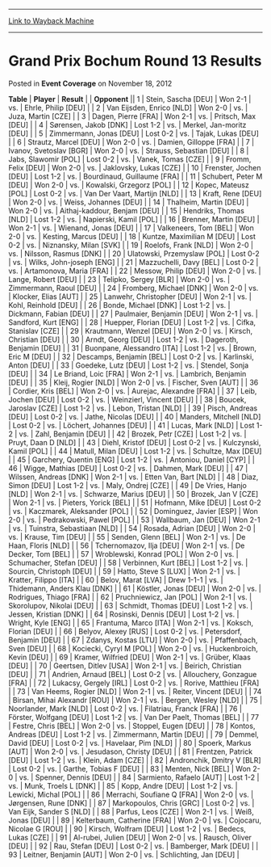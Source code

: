 
---
[Link to Wayback Machine](https://web.archive.org/web/20210502195442/https://magic.wizards.com/en/articles/archive/event-coverage/grand-prix-bochum-round-13-results-2012-11-18)

[_metadata_:description]:- "TablePlayerResult Opponent 1Stein, Sascha [DEU]Won 2-1vs.Ehrle, Philip [DEU] 2Van Eijsden, Enrico [NLD]Won 2-0vs.Juza, Martin [CZE] 3Dagen, Pierre [FRA]Won 2-1vs.Pritsch, Max [DEU] 4Sørensen, Jakob [DNK]Lost 1-2vs.Merkel, Jan-moritz [DEU] 5Zimmermann, Jonas [DEU]Lost 0-2vs.Tajak, Lukas [DEU] 6Strautz, Marcel [DEU]Won 2-0vs.Damien, Gilloppe [FRA] 7Ivanov, Svetoslav [BGR]Won"
[_metadata_:generator]:- "Drupal 7 (http://drupal.org)"
[_metadata_:node]:- "445816"
[_metadata_:publish_date]:- "2012-11-18"
[_metadata_:source]:- "div-main-content"
[_metadata_:title]:- "Grand Prix Bochum Round 13 Results"
[_metadata_:wayback_capture_timestamp]:- "2021-05-02 19:54:42"
[_metadata_:wayback_raw_url]:- "https://web.archive.org/web/20210502195442id_/https://magic.wizards.com/en/articles/archive/event-coverage/grand-prix-bochum-round-13-results-2012-11-18"
[_metadata_:wayback_url]:- "https://magic.wizards.com/en/articles/archive/event-coverage/grand-prix-bochum-round-13-results-2012-11-18"
---


Grand Prix Bochum Round 13 Results
==================================



 Posted in **Event Coverage**
 on November 18, 2012 












 **Table** | **Player** | **Result** |  | **Opponent** ||  1 | Stein, Sascha [DEU] | Won 2-1 | vs. | Ehrle, Philip [DEU] |
|  2 | Van Eijsden, Enrico [NLD] | Won 2-0 | vs. | Juza, Martin [CZE] |
|  3 | Dagen, Pierre [FRA] | Won 2-1 | vs. | Pritsch, Max [DEU] |
|  4 | Sørensen, Jakob [DNK] | Lost 1-2 | vs. | Merkel, Jan-moritz [DEU] |
|  5 | Zimmermann, Jonas [DEU] | Lost 0-2 | vs. | Tajak, Lukas [DEU] |
|  6 | Strautz, Marcel [DEU] | Won 2-0 | vs. | Damien, Gilloppe [FRA] |
|  7 | Ivanov, Svetoslav [BGR] | Won 2-0 | vs. | Strauss, Sebastian [DEU] |
|  8 | Jabs, Slawomir [POL] | Lost 0-2 | vs. | Vanek, Tomas [CZE] |
|  9 | Fromm, Felix [DEU] | Won 2-0 | vs. | Jaklovsky, Lukas [CZE] |
|  10 | Frenster, Jochen [DEU] | Lost 1-2 | vs. | Bourdinaud, Guillaume [FRA] |
|  11 | Schubert, Peter M [DEU] | Won 2-0 | vs. | Kowalski, Grzegorz [POL] |
|  12 | Kopec, Mateusz [POL] | Lost 0-2 | vs. | Van Der Vaart, Martijn [NLD] |
|  13 | Kraft, Rene [DEU] | Won 2-0 | vs. | Weiss, Johannes [DEU] |
|  14 | Thalheim, Martin [DEU] | Won 2-0 | vs. | Aithaj-kaddour, Benjam [DEU] |
|  15 | Hendriks, Thomas [NLD] | Lost 1-2 | vs. | Napierski, Kamil [POL] |
|  16 | Brenner, Martin [DEU] | Won 2-1 | vs. | Wienand, Jonas [DEU] |
|  17 | Valkeneers, Tom [BEL] | Won 2-0 | vs. | Kesting, Marcus [DEU] |
|  18 | Kuntze, Maximilian M [DEU] | Lost 0-2 | vs. | Niznansky, Milan [SVK] |
|  19 | Roelofs, Frank [NLD] | Won 2-0 | vs. | Nilsson, Rasmus [DNK] |
|  20 | Ulatowski, Przemyslaw [POL] | Lost 0-2 | vs. | Wilks, John-joseph [ENG] |
|  21 | Mazzuchelli, Davy [BEL] | Lost 0-2 | vs. | Artamonova, Maria [FRA] |
|  22 | Messow, Philip [DEU] | Won 2-0 | vs. | Lange, Robert [DEU] |
|  23 | Telipko, Sergey [BLR] | Won 2-0 | vs. | Zimmermann, Raoul [DEU] |
|  24 | Fromberg, Michael [DNK] | Won 2-0 | vs. | Klocker, Elias [AUT] |
|  25 | Lanwehr, Christopher [DEU] | Won 2-1 | vs. | Kohl, Reinhold [DEU] |
|  26 | Bonde, Michael [DNK] | Lost 1-2 | vs. | Dickmann, Fabian [DEU] |
|  27 | Paulmaier, Benjamin [DEU] | Won 2-1 | vs. | Sandford, Kurt [ENG] |
|  28 | Huepper, Florian [DEU] | Lost 1-2 | vs. | Cifka, Stanislav [CZE] |
|  29 | Krautmann, Wenzel [DEU] | Won 2-0 | vs. | Kirsch, Christian [DEU] |
|  30 | Arndt, Georg [DEU] | Lost 1-2 | vs. | Dageroth, Benjamin [DEU] |
|  31 | Buonpane, Alessandro [ITA] | Lost 1-2 | vs. | Brown, Eric M [DEU] |
|  32 | Descamps, Benjamin [BEL] | Lost 0-2 | vs. | Karlinski, Anton [DEU] |
|  33 | Goedeke, Lutz [DEU] | Lost 1-2 | vs. | Stendel, Sonja [DEU] |
|  34 | Le Briand, Loic [FRA] | Won 2-1 | vs. | Lambrich, Benjamin [DEU] |
|  35 | Kleij, Rogier [NLD] | Won 2-0 | vs. | Fischer, Sven [AUT] |
|  36 | Cordier, Kris [BEL] | Won 2-0 | vs. | Aurejac, Alexandre [FRA] |
|  37 | Leib, Jochen [DEU] | Lost 0-2 | vs. | Weinzierl, Vincent [DEU] |
|  38 | Boucek, Jaroslav [CZE] | Lost 1-2 | vs. | Lebon, Tristan [NLD] |
|  39 | Pisch, Andreas [DEU] | Lost 0-2 | vs. | Jathe, Nicolas [DEU] |
|  40 | Manders, Mitchell [NLD] | Lost 0-2 | vs. | Löchert, Johannes [DEU] |
|  41 | Lucas, Mark [NLD] | Lost 1-2 | vs. | Zahl, Benjamin [DEU] |
|  42 | Brozek, Petr [CZE] | Lost 1-2 | vs. | Pruyt, Daan D [NLD] |
|  43 | Diehl, Kristof [DEU] | Lost 0-2 | vs. | Kulczynski, Kamil [POL] |
|  44 | Matull, Milan [DEU] | Lost 1-2 | vs. | Schultze, Max [DEU] |
|  45 | Garchery, Quentin [ENG] | Lost 1-2 | vs. | Antoniou, Daniel [CYP] |
|  46 | Wigge, Mathias [DEU] | Lost 0-2 | vs. | Dahmen, Mark [DEU] |
|  47 | Wilssen, Andreas [DNK] | Won 2-1 | vs. | Etten Van, Bart [NLD] |
|  48 | Diaz, Simon [DEU] | Lost 1-2 | vs. | Maly, Ondrej [CZE] |
|  49 | De Vries, Hanjo [NLD] | Won 2-1 | vs. | Schwarze, Marius [DEU] |
|  50 | Brozek, Jan V [CZE] | Won 2-1 | vs. | Pieters, Yorick [BEL] |
|  51 | Hofmann, Mike [DEU] | Lost 0-2 | vs. | Kaczmarek, Aleksander [POL] |
|  52 | Dominguez, Javier [ESP] | Won 2-0 | vs. | Pedrakowski, Pawel [POL] |
|  53 | Wallbaum, Jan [DEU] | Won 2-1 | vs. | Tuinstra, Sebastiaan [NLD] |
|  54 | Rosada, Adrian [DEU] | Won 2-0 | vs. | Krause, Tim [DEU] |
|  55 | Senden, Glenn [BEL] | Won 2-1 | vs. | De Haan, Floris [NLD] |
|  56 | Tchernomazov, Ilja [DEU] | Won 2-1 | vs. | De Decker, Tom [BEL] |
|  57 | Wroblewski, Konrad [POL] | Won 2-0 | vs. | Schumacher, Stefan [DEU] |
|  58 | Verbinnen, Kurt [BEL] | Lost 1-2 | vs. | Sourcin, Christoph [DEU] |
|  59 | Hatto, Steve S [LUX] | Won 2-1 | vs. | Kratter, Filippo [ITA] |
|  60 | Belov, Marat [LVA] | Drew 1-1-1 | vs. | Thidemann, Anders Klau [DNK] |
|  61 | Köstler, Jonas [DEU] | Won 2-0 | vs. | Rodrigues, Thiago [FRA] |
|  62 | Pruchniewicz, Jan [POL] | Won 2-1 | vs. | Skorolupov, Nikolai [DEU] |
|  63 | Schmidt, Thomas [DEU] | Lost 1-2 | vs. | Jessen, Kristian [DNK] |
|  64 | Rosinski, Dennis [DEU] | Lost 1-2 | vs. | Wright, Kyle [ENG] |
|  65 | Frantuma, Marco [ITA] | Won 2-1 | vs. | Koksch, Florian [DEU] |
|  66 | Belyov, Alexey [RUS] | Lost 0-2 | vs. | Petersdorf, Benjamin [DEU] |
|  67 | Zdanys, Kostas [LTU] | Won 2-0 | vs. | Pfaffenbach, Sven [DEU] |
|  68 | Kociecki, Cyryl M [POL] | Won 2-0 | vs. | Huckenbroich, Kevin [DEU] |
|  69 | Kramer, Wilfried [DEU] | Won 2-1 | vs. | Grüber, Klaas [DEU] |
|  70 | Geertsen, Ditlev [USA] | Won 2-1 | vs. | Beirich, Christian [DEU] |
|  71 | Andrien, Arnaud [BEL] | Lost 0-2 | vs. | Allouchery, Gonzague [FRA] |
|  72 | Lukacsy, Gergely [IRL] | Lost 0-2 | vs. | Rorive, Matthieu [FRA] |
|  73 | Van Heems, Rogier [NLD] | Won 2-1 | vs. | Reiter, Vincent [DEU] |
|  74 | Birsan, Mihai Alexandr [ROU] | Won 2-1 | vs. | Bergen, Wesley [NLD] |
|  75 | Noorlander, Mark [NLD] | Lost 0-2 | vs. | Filatriau, Franck [FRA] |
|  76 | Förster, Wolfgang [DEU] | Lost 1-2 | vs. | Van Der Paelt, Thomas [BEL] |
|  77 | Festre, Chris [BEL] | Won 2-0 | vs. | Stoppel, Eugen [DEU] |
|  78 | Kontos, Andreas [DEU] | Lost 1-2 | vs. | Zimmermann, Martin [DEU] |
|  79 | Demmel, David [DEU] | Lost 0-2 | vs. | Havelaar, Pim [NLD] |
|  80 | Spoerk, Markus [AUT] | Won 2-0 | vs. | Jesudason, Christy [DEU] |
|  81 | Frentzen, Patrick [DEU] | Lost 1-2 | vs. | Klein, Adam [CZE] |
|  82 | Andronchik, Dmitry V [BLR] | Lost 0-2 | vs. | Garthe, Tobias F [DEU] |
|  83 | Menten, Nick [BEL] | Won 2-0 | vs. | Spenner, Dennis [DEU] |
|  84 | Sarmiento, Rafaelo [AUT] | Lost 1-2 | vs. | Munk, Troels L [DNK] |
|  85 | Kopp, Andre [DEU] | Lost 1-2 | vs. | Lewicki, Michal [POL] |
|  86 | Merrachi, Soufiane Q [FRA] | Won 2-0 | vs. | Jørgensen, Rune [DNK] |
|  87 | Markopoulos, Chris [GRC] | Lost 0-2 | vs. | Van Eijk, Sander S [NLD] |
|  88 | Parfus, Leos [CZE] | Won 2-1 | vs. | Weiß, Jonas [DEU] |
|  89 | Kelterbaum, Catherine [FRA] | Won 2-0 | vs. | Cojocaru, Nicolae G [ROU] |
|  90 | Kirsch, Wolfram [DEU] | Lost 1-2 | vs. | Bedecs, Lukas [CZE] |
|  91 | Al-rubei, Julien [DEU] | Won 2-0 | vs. | Rausch, Oliver [DEU] |
|  92 | Rau, Stefan [DEU] | Lost 0-2 | vs. | Bamberger, Mark [DEU] |
|  93 | Leitner, Benjamin [AUT] | Won 2-0 | vs. | Schlichting, Jan [DEU] |







